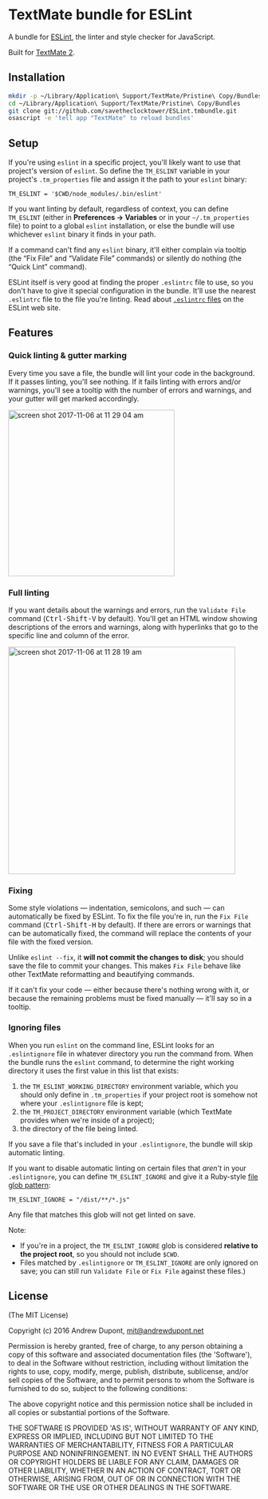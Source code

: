 
# TextMate bundle for ESLint

A bundle for [ESLint][], the linter and style checker for JavaScript.

Built for [TextMate 2][textmate].

## Installation

```bash
mkdir -p ~/Library/Application\ Support/TextMate/Pristine\ Copy/Bundles
cd ~/Library/Application\ Support/TextMate/Pristine\ Copy/Bundles
git clone git://github.com/savetheclocktower/ESLint.tmbundle.git
osascript -e 'tell app "TextMate" to reload bundles'
```

## Setup

If you're using `eslint` in a specific project, you'll likely want to use that project's version of `eslint`. So define the `TM_ESLINT` variable in your project's `.tm_properties` file and assign it the path to your `eslint` binary:

```
TM_ESLINT = '$CWD/node_modules/.bin/eslint'
```

If you want linting by default, regardless of context, you can define `TM_ESLINT` (either in **Preferences &rarr; Variables** or in your `~/.tm_properties` file) to point to a global `eslint` installation, or else the bundle will use whichever `eslint` binary it finds in your path.

If a command can't find any `eslint` binary, it'll either complain via tooltip (the “Fix File” and “Validate File” commands) or silently do nothing (the “Quick Lint” command).

ESLint itself is very good at finding the proper `.eslintrc` file to use, so you don't have to give it special configuration in the bundle. It'll use the nearest `.eslintrc` file to the file you're linting. Read about [`.eslintrc` files](https://eslint.org/docs/user-guide/configuring) on the ESLint web site.

## Features

### Quick linting & gutter marking

Every time you save a file, the bundle will lint your code in the background. If it passes linting, you'll see nothing. If it fails linting with errors and/or warnings, you'll see a tooltip with the number of errors and warnings, and your gutter will get marked accordingly.

<img width="333" alt="screen shot 2017-11-06 at 11 29 04 am" src="https://user-images.githubusercontent.com/3450/32454913-3eb56b0e-c2e6-11e7-9754-c22c0c41adb4.png">

### Full linting

If you want details about the warnings and errors, run the `Validate File` command (<kbd>Ctrl-Shift-V</kbd> by default). You'll get an HTML window showing descriptions of the errors and warnings, along with hyperlinks that go to the specific line and column of the error.

<img width="455" alt="screen shot 2017-11-06 at 11 28 19 am" src="https://user-images.githubusercontent.com/3450/32454916-3ee10b60-c2e6-11e7-8c94-1111f36363ac.png">

### Fixing

Some style violations — indentation, semicolons, and such — can automatically be fixed by ESLint. To fix the file you're in, run the `Fix File` command (<kbd>Ctrl-Shift-H</kbd> by default). If there are errors or warnings that can be automatically fixed, the command will replace the contents of your file with the fixed version.

Unlike `eslint --fix`, it **will not commit the changes to disk**; you should save the file to commit your changes. This makes `Fix File` behave like other TextMate reformatting and beautifying commands.

If it can't fix your code — either because there's nothing wrong with it, or because the remaining problems must be fixed manually — it'll say so in a tooltip.

### Ignoring files

When you run `eslint` on the command line, ESLint looks for an `.eslintignore` file in whatever directory you run the command from. When the bundle runs the `eslint` command, to determine the right working directory it uses the first value in this list that exists:

1. the `TM_ESLINT_WORKING_DIRECTORY` environment variable, which you should only define in `.tm_properties` if your project root is somehow not where your `.eslintignore` file is kept;
2. the `TM_PROJECT_DIRECTORY` environment variable (which TextMate provides when we're inside of a project);
3. the directory of the file being linted.

If you save a file that's included in your `.eslintignore`, the bundle will skip automatic linting.

If you want to disable automatic linting on certain files that _aren't_ in your `.eslintignore`, you can define `TM_ESLINT_IGNORE` and give it a Ruby-style [file glob pattern][shell glob syntax]: 

```
TM_ESLINT_IGNORE = "/dist/**/*.js"
```

Any file that matches this glob will not get linted on save.

Note:

* If you're in a project, the `TM_ESLINT_IGNORE` glob is considered **relative to the project root**, so you should not include `$CWD`.
* Files matched by `.eslintignore` or `TM_ESLINT_IGNORE` are only ignored on save; you can still run `Validate File` or `Fix File` against these files.)

## License

(The MIT License)

Copyright (c) 2016 Andrew Dupont, mit@andrewdupont.net

Permission is hereby granted, free of charge, to any person obtaining
a copy of this software and associated documentation files (the
'Software'), to deal in the Software without restriction, including
without limitation the rights to use, copy, modify, merge, publish,
distribute, sublicense, and/or sell copies of the Software, and to
permit persons to whom the Software is furnished to do so, subject to
the following conditions:

The above copyright notice and this permission notice shall be
included in all copies or substantial portions of the Software.

THE SOFTWARE IS PROVIDED 'AS IS', WITHOUT WARRANTY OF ANY KIND,
EXPRESS OR IMPLIED, INCLUDING BUT NOT LIMITED TO THE WARRANTIES OF
MERCHANTABILITY, FITNESS FOR A PARTICULAR PURPOSE AND NONINFRINGEMENT.
IN NO EVENT SHALL THE AUTHORS OR COPYRIGHT HOLDERS BE LIABLE FOR ANY
CLAIM, DAMAGES OR OTHER LIABILITY, WHETHER IN AN ACTION OF CONTRACT,
TORT OR OTHERWISE, ARISING FROM, OUT OF OR IN CONNECTION WITH THE
SOFTWARE OR THE USE OR OTHER DEALINGS IN THE SOFTWARE.

[eslint]:            http://eslint.org
[textmate]:          https://github.com/textmate/textmate
[shell glob syntax]: http://ruby-doc.org/core-1.9.3/Dir.html#method-c-glob

